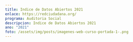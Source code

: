 ```yaml
---
title: Indice de Datos Abiertos 2021
enlace: https://redciudadana.org/
programa: Auditoria Social
descripcion: Indice de Datos Abiertos 2021
ano: "2021"
foto: /assets/img/posts/imagenes-web-curso-portada-1-.png
---
```

